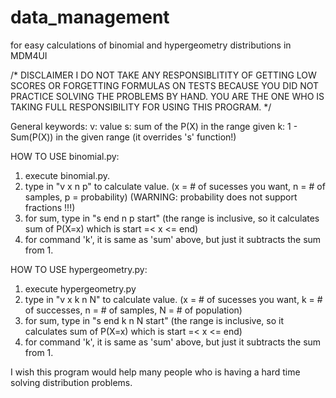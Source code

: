# data_management
for easy calculations of binomial and hypergeometry distributions in MDM4UI

/* DISCLAIMER
I DO NOT TAKE ANY RESPONSIBLITITY OF GETTING LOW SCORES OR FORGETTING FORMULAS
ON TESTS BECAUSE YOU DID NOT PRACTICE SOLVING THE PROBLEMS BY HAND.
YOU ARE THE ONE WHO IS TAKING FULL RESPONSIBILITY FOR USING THIS PROGRAM.
*/

General keywords:
  v: value 
  s: sum of the P(X) in the range given 
  k: 1 - Sum(P(X)) in the given range (it overrides 's' function!)
  
HOW TO USE binomial.py:
  1. execute binomial.py.
  2. type in "v x n p" to calculate value. (x = # of sucesses you want, n = # of samples, p = probability)
     (WARNING: probability does not support fractions !!!) 
  3. for sum, type in "s end n p start" 
     (the range is inclusive, so it calculates sum of P(X=x) which is start =< x <= end)   
  4. for command 'k', it is same as 'sum' above, but just it subtracts the sum from 1.
      
HOW TO USE hypergeometry.py:
  1. execute hypergeometry.py
  2. type in "v x k n N" to calculate value. (x = # of sucesses you want, k = # of successes, n = # of samples, N = # of population)
  3. for sum, type in "s end k n N start"
       (the range is inclusive, so it calculates sum of P(X=x) which is start =< x <= end)
  4. for command 'k', it is same as 'sum' above, but just it subtracts the sum from 1.


I wish this program would help many people who is having a hard time solving distribution problems.
